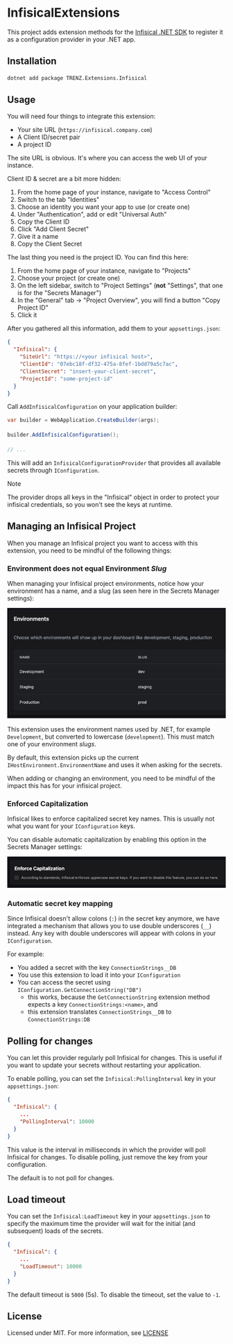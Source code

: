 # InfisicalExtensions

This project adds extension methods for the [Infisical .NET SDK](https://infisical.com/docs/sdks/languages/csharp) to
register it as a configuration provider in your .NET app.

## Installation

```bash
dotnet add package TRENZ.Extensions.Infisical
```

## Usage

You will need four things to integrate this extension:

- Your site URL (`https://infisical.company.com`)
- A Client ID/secret pair
- A project ID

The site URL is obvious.
It's where you can access the web UI of your instance.

Client ID & secret are a bit more hidden:

1. From the home page of your instance, navigate to "Access Control"
2. Switch to the tab "Identities"
3. Choose an identity you want your app to use (or create one)
4. Under "Authentication", add or edit "Universal Auth"
5. Copy the Client ID
6. Click "Add Client Secret"
7. Give it a name
8. Copy the Client Secret

The last thing you need is the project ID.
You can find this here:

1. From the home page of your instance, navigate to "Projects"
2. Choose your project (or create one)
3. On the left sidebar, switch to "Project Settings" (**not** "Settings", that one is for the "Secrets Manager")
4. In the "General" tab -> "Project Overview", you will find a button "Copy Project ID"
5. Click it

After you gathered all this information, add them to your `appsettings.json`:

```json
{
  "Infisical": {
    "SiteUrl": "https://<your infisical host>",
    "ClientId": "07ebc18f-df32-475a-8fef-1bdd79a5c7ac",
    "ClientSecret": "insert-your-client-secret",
    "ProjectId": "some-project-id"
  }
}
```

Call `AddInfisicalConfiguration` on your application builder:

```csharp
var builder = WebApplication.CreateBuilder(args);

builder.AddInfisicalConfiguration();

// ...
```

This will add an `InfisicalConfigurationProvider` that provides all available secrets through `IConfiguration`.

> [!Note]
> The provider drops all keys in the "Infisical" object in order to protect your infisical credentials, so you won't
> see the keys at runtime.

## Managing an Infisical Project

When you manage an Infisical project you want to access with this extension, you need to be mindful of the following
things:

### Environment does not equal Environment _Slug_

When managing your Infisical project environments, notice how your environment has a name, and a slug (as seen
here in the Secrets Manager settings):

!["Environments" section in the Infisical Secrets Manager settings](https://raw.githubusercontent.com/trenz-gmbh/infisical-extensions/main/docs/environments-and-slugs.png)

This extension uses the environment names used by .NET, for example `Development`, but converted to lowercase
(`development`).
This must match one of your environment _slugs_.

By default, this extension picks up the current `IHostEnvironment.EnvironmentName` and uses it when asking for the
secrets.

When adding or changing an environment, you need to be mindful of the impact this has for your infisical project.

### Enforced Capitalization

Infisical likes to enforce capitalized secret key names.
This is usually not what you want for your `IConfiguration` keys.

You can disable automatic capitalization by enabling this option in the Secrets Manager settings:

!["Enforce Capitalization" option in the Infisical Secrets Manager settings](https://raw.githubusercontent.com/trenz-gmbh/infisical-extensions/main/docs/enforce-capitalization-option.png)

### Automatic secret key mapping

Since Infisical doesn't allow colons (`:`) in the secret key anymore, we have integrated a mechanism that allows you
to use double underscores (`__`) instead.
Any key with double underscores will appear with colons in your `IConfiguration`.

For example:

- You added a secret with the key `ConnectionStrings__DB`
- You use this extension to load it into your `IConfiguration`
- You can access the secret using `IConfiguration.GetConnectionString("DB")`
  - this works, because the `GetConnectionString` extension method expects a key `ConnectionStrings:<name>`, and
  - this extension translates `ConnectionStrings__DB` to `ConnectionStrings:DB`

## Polling for changes

You can let this provider regularly poll Infisical for changes.
This is useful if you want to update your secrets without restarting your application.

To enable polling, you can set the `Infisical:PollingInterval` key in your `appsettings.json`:

```json
{
  "Infisical": {
    ...
    "PollingInterval": 10000
  }
}
```

This value is the interval in milliseconds in which the provider will poll Infisical for changes.
To disable polling, just remove the key from your configuration.

The default is to not poll for changes.

## Load timeout

You can set the `Infisical:LoadTimeout` key in your `appsettings.json` to specify the maximum time the provider will
wait for the initial (and subsequent) loads of the secrets.

```json
{
  "Infisical": {
    ...
    "LoadTimeout": 10000
  }
}
```

The default timeout is `5000` (5s).
To disable the timeout, set the value to `-1`.

## License

Licensed under MIT. For more information, see [LICENSE](LICENSE)
